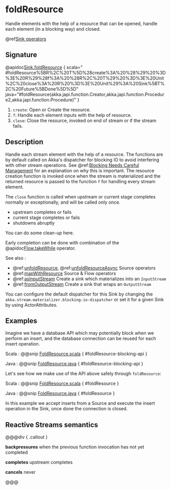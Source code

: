 # foldResource

Handle elements with the help of a resource that can be opened, handle each element (in a blocking way) and closed.

@ref[Sink operators](../index.md#sink-operators)

## Signature

@apidoc[Sink.foldResource](Sink$) { scala="
#foldResource%5BR%2C%20T%5D%28create%3A%20%28%29%20%3D%3E%20R%29%28f%3A%20%28R%2C%20T%29%20%3D%3E%20Unit%2C%20close%3A%20R%20%3D%3E%20Unit%29%3A%20Sink%5BT%2C%20Future%5BDone%5D%5D"
java="#foldResource(akka.japi.function.Creator,akka.japi.function.Procedure2,akka.japi.function.Procedure)" }

1. `create`: Open or Create the resource.
2. `f`: Handle each element inputs with the help of resource.
3. `close`: Close the resource, invoked on end of stream or if the stream fails.

## Description

Handle each stream element with the help of a resource.
The functions are by default called on Akka's dispatcher for blocking IO to avoid interfering with other stream
operations.
See @ref:[Blocking Needs Careful Management](../../../typed/dispatchers.md#blocking-needs-careful-management) for an
explanation on why this is important.
The resource creation function is invoked once when the stream is materialized and the returned resource is passed to
the function `f` for handling every stream element.

The `close` function is called when upstream or current stage completes normally or exceptionally, and will be called
only once.

- upstream completes or fails
- current stage completes or fails
- shutdowns abruptly

You can do some clean-up here.

Early completion can be done with combination of the @apidoc[Flow.takeWhile](Flow) operator.

See also :

- @ref:[unfoldResource](../Source/unfoldResource.md), @ref:[unfoldResourceAsync](../Source/unfoldResourceAsync.md) Source operators
- @ref:[mapWithResource](../Source-or-Flow/mapWithResource.md) Source & Flow operators
- @ref:[asInputStream](../StreamConverters/asInputStream.md) Create a sink which materializes into an `InputStream`  
- @ref:[fromOutputStream](../StreamConverters/fromOutputStream.md) Create a sink that wraps an `OutputStream`

You can configure the default dispatcher for this Sink by changing the `akka.stream.materializer.blocking-io-dispatcher`
or set it for a given Sink by using ActorAttributes.

## Examples

Imagine we have a database API which may potentially block when we perform an insert,
and the database connection can be reused for each insert operation.

Scala
:   @@snip [FoldResource.scala](/akka-docs/src/test/scala/docs/stream/operators/sink/FoldResource.scala) {
#foldResource-blocking-api }

Java
:   @@snip [FoldResource.java](/akka-docs/src/test/java/jdocs/stream/operators/sink/FoldResource.java) {
#foldResource-blocking-api }

Let's see how we make use of the API above safely through `foldResource`:

Scala
:   @@snip [FoldResource.scala](/akka-docs/src/test/scala/docs/stream/operators/sink/FoldResource.scala) { #foldResource
}

Java
:   @@snip [FoldResource.java](/akka-docs/src/test/java/jdocs/stream/operators/sink/FoldResource.java) { #foldResource }

In this example we accept inserts from a Source and execute the insert operation in the Sink, once done the connection
is closed.

## Reactive Streams semantics

@@@div { .callout }

**backpressures** when the previous function invocation has not yet completed

**completes** upstream completes

**cancels** never

@@@

